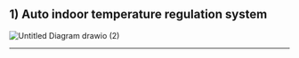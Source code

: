 ## 1) Auto indoor temperature regulation system 

![Untitled Diagram drawio (2)](https://user-images.githubusercontent.com/98879965/163228472-e0a4fd68-477b-450a-96ee-aea32bc4a8d7.png)

------------------------------------------------

